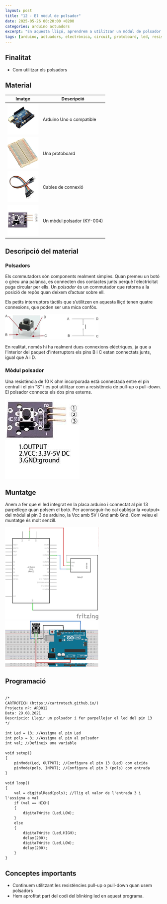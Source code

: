 ```yaml
---
layout: post
title: "12 - El mòdul de polsador"
date: 2025-05-26 00:20:00 +0200
categories: arduino actuadors
excerpt: "En aquesta lliçó, aprendrem a utilitzar un mòdul de polsador."
tags: [arduino, actuadors, electrònica, circuit, protoboard, led, resistència, potenciòmetre]
---
```


[img1]: /assets/imatges/ard/ard_12_01.png "polsador"
[img2]: /assets/imatges/ard/ard_12_02.png "mòdul-polsador"
[img3]: /assets/imatges/ard/ard_12_03.png "esquema-electric"
[img4]: /assets/imatges/ard/ard_12_04.png "muntatge"
[img5]: /assets/imatges/mat/mat_unor3.png "Arduino Uno o compatible"
[img6]: /assets/imatges/mat/mat_protoboard.png "Protoboard"
[img7]: /assets/imatges/mat/mat_cables.png "Cables"
[img8]: /assets/imatges/mat/mat_KY-004.png "KY-004"

## Finalitat

- Com utilitzar els polsadors

## Material

| Imatge | Descripció |
| ------ | ---------- |
| ![Arduino UNO][img5]   | Arduino Uno o compatible  |
| ![Protoboard][img6]    | Una protoboard            |
| ![Cables][img7]        | Cables de connexió        |
| ![KY-004][img8]        | Un mòdul polsador (KY-004)|

## Descripció del material

### Polsadors

Els commutadors són components realment simples. Quan premeu un botó o gireu una palanca, es connecten dos contactes junts perquè l’electricitat puga circular per ells. Un _polsador_ és un commutador que retorna a la posició de repòs quan deixem d’actuar sobre ell.

Els petits interruptors tàctils que s’utilitzen en aquesta lliçó tenen quatre connexions, que poden ser una mica confós.

![Polsador i esquema][img1]

En realitat, només hi ha realment dues connexions elèctriques, ja que a l'interior del paquet d'interruptors els pins B i C estan connectats junts, igual que A i D.

### Mòdul polsador

Una resistència de 10 K ohm incorporada està connectada entre el pin central i el pin "S" i es pot utilitzar com a resistència de pull-up o pull-down. El polsador connecta els dos pins externs.

![Mòdul polsador][img2]

## Muntatge

Anem a fer que el led integrat en la placa arduino i connectat al pin 13 parpellege quan polsem el botó. Per aconseguir-ho cal cablejar la «output» del mòdul al pin 3 de arduino, la Vcc amb 5V i Gnd amb Gnd. Com veieu el muntatge és molt senzill.

![Esquema elèctric][img3]
![Muntatge][img4]

## Programació

```Arduino

/*
CARTROTECH (https://cartrotech.github.io/)
Projecte nº: ARD012
Data: 29.08.2021
Descripcio: Llegir un polsador i fer parpellejar el led del pin 13
*/

int Led = 13; //Assigna el pin Led
int pols = 3; //Assigna el pin al polsador
int val; //Defineix una variable

void setup()
{
    pinMode(Led, OUTPUT); //Configura el pin 13 (Led) com eixida
    pinMode(pols, INPUT); //Configura el pin 3 (pols) com entrada
}

void loop()
{
    val = digitalRead(pols); //llig el valor de l'entrada 3 i l'assigna a val
    if (val == HIGH)
    {
        digitalWrite (Led,LOW);
    }
    else
    {
        digitalWrite (Led,HIGH);
        delay(200);
        digitalWrite (Led,LOW);
        delay(200);
    }
}
```

## Conceptes importants

- Continuem utilitzant les resistències pull-up o pull-down quan usem polsadors
- Hem aprofitat part del codi del blinking led en aquest programa.
